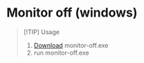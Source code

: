 # Monitor off (windows)

> [!TIP] Usage
> 1. [Download](https://github.com/MAKS11060/monitor-off/releases) monitor-off.exe
> 2. run monitor-off.exe

